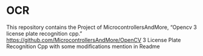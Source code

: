# OCR
This repository contains the Project of MicrocontrollersAndMore, “Opencv 3 license plate recognition cpp.” https://github.com/MicrocontrollersAndMore/OpenCV 3 License Plate Recognition Cpp with some modifications mention in Readme 
